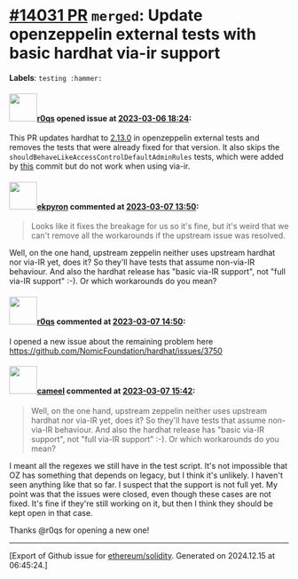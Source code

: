 # [\#14031 PR](https://github.com/ethereum/solidity/pull/14031) `merged`: Update openzeppelin external tests with basic hardhat via-ir support
**Labels**: `testing :hammer:`


#### <img src="https://avatars.githubusercontent.com/u/457348?u=e02c93e6d98c1154952140a8d5af50d9d5ca59c9&v=4" width="50">[r0qs](https://github.com/r0qs) opened issue at [2023-03-06 18:24](https://github.com/ethereum/solidity/pull/14031):

This PR updates hardhat to [2.13.0](https://github.com/NomicFoundation/hardhat/releases/tag/hardhat%402.13.0) in openzeppelin external tests and removes the tests that were already fixed for that version. It also skips the `shouldBehaveLikeAccessControlDefaultAdminRules` tests, which were added by [this](https://github.com/OpenZeppelin/openzeppelin-contracts/commit/dad73159df3d3053c72b5e430fa8164330f18068#diff-8d09643e497bb43f23091ffdc8c3e4b0816a696796c4c5d5009b06f44ad3dca0R17) commit but do not work when using via-ir.

#### <img src="https://avatars.githubusercontent.com/u/1347491?v=4" width="50">[ekpyron](https://github.com/ekpyron) commented at [2023-03-07 13:50](https://github.com/ethereum/solidity/pull/14031#issuecomment-1458207438):

> Looks like it fixes the breakage for us so it's fine, but it's weird that we can't remove all the workarounds if the upstream issue was resolved.

Well, on the one hand, upstream zeppelin neither uses upstream hardhat nor via-IR yet, does it? So they'll have tests that assume non-via-IR behaviour. And also the hardhat release has "basic via-IR support", not "full via-IR support" :-). Or which workarounds do you mean?

#### <img src="https://avatars.githubusercontent.com/u/457348?u=e02c93e6d98c1154952140a8d5af50d9d5ca59c9&v=4" width="50">[r0qs](https://github.com/r0qs) commented at [2023-03-07 14:50](https://github.com/ethereum/solidity/pull/14031#issuecomment-1458307355):

I opened a new issue about the remaining problem here https://github.com/NomicFoundation/hardhat/issues/3750

#### <img src="https://avatars.githubusercontent.com/u/137030?v=4" width="50">[cameel](https://github.com/cameel) commented at [2023-03-07 15:42](https://github.com/ethereum/solidity/pull/14031#issuecomment-1458391436):

> Well, on the one hand, upstream zeppelin neither uses upstream hardhat nor via-IR yet, does it? So they'll have tests that assume non-via-IR behaviour. And also the hardhat release has "basic via-IR support", not "full via-IR support" :-). Or which workarounds do you mean?

I meant all the regexes we still have in the test script. It's not impossible that OZ has something that depends on legacy, but I think it's unlikely. I haven't seen anything like that so far. I suspect that the support is not full yet. My point was that the issues were closed, even though these cases are not fixed. It's fine if they're still working on it, but then I think they should be kept open in that case.

Thanks @r0qs for opening a new one!


-------------------------------------------------------------------------------



[Export of Github issue for [ethereum/solidity](https://github.com/ethereum/solidity). Generated on 2024.12.15 at 06:45:24.]
